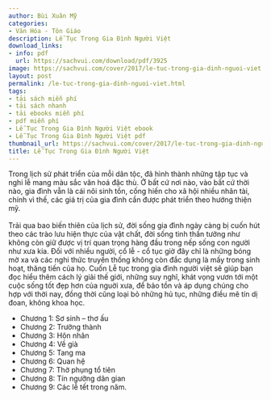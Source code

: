 ```yaml
---
author: Bùi Xuân Mỹ
categories:
- Văn Hóa - Tôn Giáo
description: Lễ Tục Trong Gia Đình Người Việt
download_links:
- info: pdf
  url: https://sachvui.com/download/pdf/3925
image: https://sachvui.com/cover/2017/le-tuc-trong-gia-dinh-nguoi-viet.jpg
layout: post
permalink: /le-tuc-trong-gia-dinh-nguoi-viet.html
tags:
- tải sách miễn phí
- tải sách nhanh
- tải ebooks miễn phí
- pdf miễn phí
- Lễ Tục Trong Gia Đình Người Việt ebook
- Lễ Tục Trong Gia Đình Người Việt pdf
thumbnail_url: https://sachvui.com/cover/2017/le-tuc-trong-gia-dinh-nguoi-viet.jpg
title: Lễ Tục Trong Gia Đình Người Việt
---
```


 <div class="item-desc text-justify"> <p>Trong lịch sử phát triển của mỗi dân tộc, đã hình thành những tập tục và nghi lễ mang màu sắc văn hoá đặc thù. Ở bất cứ nơi nào, vào bất cứ thời nào, gia đình vẫn là cái nôi sinh tồn, cống hiến cho xã hội nhiều nhân tài, chính vì thế, các giá trị của gia đình cần được phát triển theo hướng thiện mỹ.<br><br>Trải qua bao biến thiên của lịch sử, đời sống gia đình ngày càng bị cuốn hút theo các trào lưu hiện thực của vật chất, đời sống tinh thần tưởng như không còn giữ được vị trí quan trọng hàng đầu trong nếp sống con người như xưa kia. Đối với nhiều người, cổ lễ - cổ tục giờ đây chỉ là những bóng mờ xa và các nghi thức truyền thống không còn đắc dụng là mấy trong sinh hoạt, thăng tiến của họ. Cuốn Lễ tục trong gia đình người việt sẽ giúp bạn đọc hiểu thêm cách lý giải thế giới, những suy nghĩ, khát vọng vươn tới một cuộc sống tốt đẹp hơn của nguời xưa, để bảo tồn và áp dụng chúng cho hợp với thời nay, đồng thời cũng loại bỏ những hủ tục, những điều mê tín dị đoan, không khoa học.</p><ul><li>Chương 1: Sơ sinh – thơ ấu</li><li>Chương 2: Trưởng thành</li><li>Chương 3: Hôn nhân</li><li>Chương 4: Về già</li><li>Chương 5: Tang ma</li><li>Chương 6: Quan hệ</li><li>Chương 7: Thờ phụng tổ tiên</li><li>Chương 8: Tín ngưỡng dân gian</li><li>Chương 9: Các lễ tết trong năm.</li></ul> </div>